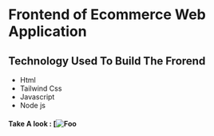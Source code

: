 # Frontend of Ecommerce Web Application

## Technology Used To Build The Frorend

- Html
- Tailwind Css
- Javascript
- Node js
#### Take A look : [![Foo](https://ecommerce-shop-project.netlify.app/)

